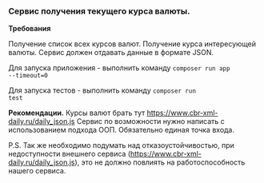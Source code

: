 <h3>Сервис получения текущего курса валюты.</h3>

<b>Требования</b>

Получение список всех курсов валют.
Получение курса интересующей валюты.
Сервис должен отдавать данные в формате JSON.

Для запуска приложения - выполнить команду 
<code>composer run app --timeout=0</code>

Для запуска тестов - выполнить команду
<code>composer run test</code>

<b>Рекомендации.</b>
Курсы валют брать тут https://www.cbr-xml-daily.ru/daily_json.js
Сервис по возможности нужно написать с использованием подхода ООП.
Обязательно единая точка входа.

P.S. Так же необходимо подумать над отказоустойчивостью, при недоступности внешнего сервиса (https://www.cbr-xml-daily.ru/daily_json.js), это не должно повлиять на работоспособность нашего сервиса.

